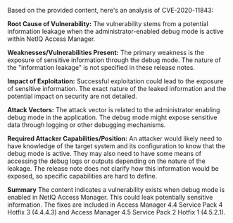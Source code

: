 Based on the provided content, here's an analysis of CVE-2020-11843:

**Root Cause of Vulnerability:**
The vulnerability stems from a potential information leakage when the administrator-enabled debug mode is active within NetIQ Access Manager.

**Weaknesses/Vulnerabilities Present:**
The primary weakness is the exposure of sensitive information through the debug mode. The nature of the "information leakage" is not specified in these release notes.

**Impact of Exploitation:**
Successful exploitation could lead to the exposure of sensitive information. The exact nature of the leaked information and the potential impact on security are not detailed.

**Attack Vectors:**
The attack vector is related to the administrator enabling debug mode in the application. The debug mode might expose sensitive data through logging or other debugging mechanisms.

**Required Attacker Capabilities/Position:**
An attacker would likely need to have knowledge of the target system and its configuration to know that the debug mode is active. They may also need to have some means of accessing the debug logs or outputs depending on the nature of the leakage. The release note does not clarify how this information would be exposed, so specific capabilities are hard to define.

**Summary**
The content indicates a vulnerability exists when debug mode is enabled in NetIQ Access Manager. This could leak potentially sensitive information. The fixes are included in Access Manager 4.4 Service Pack 4 Hotfix 3 (4.4.4.3) and Access Manager 4.5 Service Pack 2 Hotfix 1 (4.5.2.1).